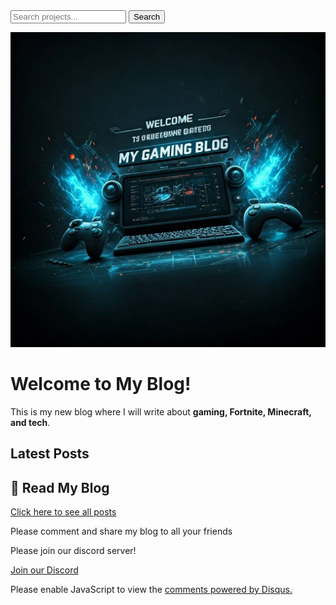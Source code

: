 <div class="search-container">
  <input type="text" id="searchInput" placeholder="Search projects...">
  <button onclick="searchProjects()">Search</button>
</div>

<script>
function searchProjects() {
  const input = document.getElementById('searchInput').value.toLowerCase();
  const projects = document.getElementsByClassName('project');

  for (let i = 0; i < projects.length; i++) {
    const project = projects[i];
    const title = project.querySelector('h3').innerText.toLowerCase();

    if (title.includes(input)) {
      project.style.display = '';
    } else {
      project.style.display = 'none';
    }
  }
}
</script>

![Alt text](assets/images/front_page.jpg)


# Welcome to My Blog!

This is my new blog where I will write about **gaming, Fortnite, Minecraft, and tech**.

## Latest Posts

## 📖 Read My Blog
[Click here to see all posts](/blog.html)


Please comment and share my blog to all your friends


Please join our discord server! 

<a href="https://discord.gg/HS6TabVCnC" target="_blank" class="discord-button">Join our Discord</a>

    
    

    
    
    
    
    






    







    
    
<div id="disqus_thread"></div>
<script>
    /**
    *  RECOMMENDED CONFIGURATION VARIABLES: EDIT AND UNCOMMENT THE SECTION BELOW TO INSERT DYNAMIC VALUES FROM YOUR PLATFORM OR CMS.
    *  LEARN WHY DEFINING THESE VARIABLES IS IMPORTANT: https://disqus.com/admin/universalcode/#configuration-variables    */
    /*
    var disqus_config = function () {
    this.page.url = PAGE_URL;  // Replace PAGE_URL with your page's canonical URL variable
    this.page.identifier = PAGE_IDENTIFIER; // Replace PAGE_IDENTIFIER with your page's unique identifier variable
    };
    */
    (function() { // DON'T EDIT BELOW THIS LINE
    var d = document, s = d.createElement('script');
    s.src = 'https://https-dantheman0708-github-io.disqus.com/embed.js';
    s.setAttribute('data-timestamp', +new Date());
    (d.head || d.body).appendChild(s);
    })();
</script>
<noscript>Please enable JavaScript to view the <a href="https://disqus.com/?ref_noscript">comments powered by Disqus.</a></noscript>
